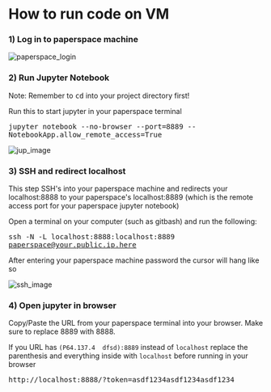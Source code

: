 # How to run code on VM

### 1) Log in to paperspace machine

![paperspace_login](https://i.gyazo.com/873efabc061a5b8738361ebb1894583e.png)

### 2) Run Jupyter Notebook

Note: Remember to <kbd>cd</kbd> into your project directory first!

Run this to start jupyter in your paperspace terminal

<kbd> jupyter notebook --no-browser --port=8889 --NotebookApp.allow_remote_access=True</kbd> 

![jup_image](https://i.gyazo.com/b7b706095b35b00eea12d05e23914cb4.png)

### 3) SSH and redirect localhost

This step SSH's into your paperspace machine and redirects your localhost:8888 to your paperspace's localhost:8889 (which is the remote access port for your paperspace jupyter notebook)

Open a terminal on your computer (such as gitbash) and run the following:

<kbd>ssh -N -L localhost:8888:localhost:8889 paperspace@your.public.ip.here</kbd>

After entering your paperspace machine password the cursor will hang like so

![ssh_image](https://i.gyazo.com/b8d01c23ca19598ece8266d9dff7416e.png)

### 4) Open jupyter in browser

Copy/Paste the URL from your paperspace terminal into your browser. Make sure to replace 8889 with 8888.

If you URL has `(P64.137.4  dfsd):8889` instead of `localhost` replace the parenthesis and everything inside with `localhost` before running in your browser

<kbd>http://localhost:8888/?token=asdf1234asdf1234asdf1234</kbd>